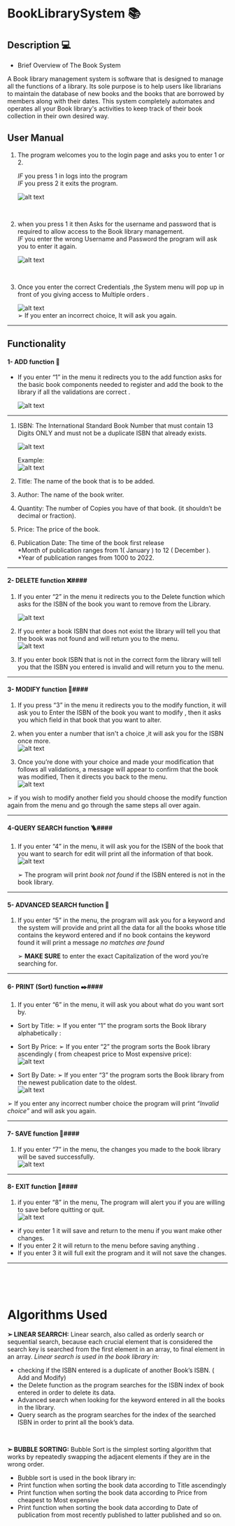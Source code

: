 # BookLibrarySystem  📚

## Description 💻
- Brief Overview of
The Book System 

A Book library management system is software that is designed to manage all the functions of a library. Its sole purpose is to help users like librarians to maintain the database of new books and the books that are borrowed by members along with their dates. This system completely automates and operates all your Book library's activities to keep track of their book collection in their own desired way.


## User Manual
1)  The program welcomes you to the login page and asks you to enter 1 or 2.</p>
*IF* you press 1 in logs into the program<br>
*IF* you press 2 it exits the program.</p> 
![alt text](image.png)  <p>&nbsp;</p>


2) when you press 1 it then Asks for the username and password that is required to allow access to the Book library management.<br>
*IF* you enter the wrong Username and Password the program will ask you to enter it again.</p>
![alt text](image-1.png)  <p>&nbsp;</p>


3) Once you enter the correct Credentials ,the System menu will pop up in front of you giving access to Multiple orders .</p>
![alt text](image-2.png) <br>
➢ If you enter an incorrect choice, It will ask you again.

-------------------------------------

## Functionality ##

####  1-  ADD function 📝 ####
* If you enter “1” in the menu it redirects you to the add function asks for the basic book components needed to register and add the book to the library if all the validations are correct .</p>
![alt text](image-3.png)

- - - - - -

1) ISBN: The International Standard Book Number that must contain 13 Digits ONLY and must not be a duplicate ISBN that already exists.</p>![alt text](image-4.png) </p>
Example: <br>
![alt text](image-5.png)<br>

2) Title: The name of the book that is to be added. 
3) Author: The name of the book writer. 
4) Quantity: The number of Copies you have of that book. (it shouldn’t be decimal or fraction). 
5) Price: The price of the book. 
6) Publication Date: The time of the book first release <br>
*Month of publication ranges from 1( January ) to 12 ( December ). <br>
*Year of publication ranges from 1000 to 2022.

---------------

####  2- DELETE function ❌####
1) If you enter “2” in the menu it redirects you to the Delete function which asks for the ISBN of the book you want to remove from the Library.</p>
![alt text](image-6.png)<br>

2) If you enter a book ISBN that does not exist the library will tell you that the book was not found and will return you to the menu.<br>
![alt text](image-7.png)</p>

3)  If you enter book ISBN that is not in the correct form the library will tell you that the ISBN you entered is invalid and will return you to the menu.<br>
![<alt text>](image-8.png)</p>

-----------------

####  3- MODIFY function 🔧####
1) If you press “3” in the menu it redirects you to the modify function, it will ask you to Enter the ISBN of the book you want to modify , then it asks you which field in that book that you want to alter.<br>
![<alt text>](image-9.png)</p>

2) when you enter a number that isn't a choice ,it will ask you for the ISBN once more.<br>
![alt text](image-10.png)</p>

3) Once you’re done with your choice and made your modification that follows all validations, a message will appear to confirm that the book was modified, Then it directs you back to the menu.<br>
![alt text](image-11.png)</p>

➢ if you wish to modify another field you should choose the modify function again from the menu and go through the same steps all over again.

---------------------------

####  4-QUERY SEARCH function  🪜####
1) If you enter “4” in the menu, it will ask you for the ISBN of the book that you want to search for edit will print all the information of that book.<br>
![alt text](image-12.png)</p>
 ➢ The program will print *book not found* if the ISBN entered is not in the book library.</p>

 -------------------------

 ####  5- ADVANCED SEARCH function 🔭 ####
 1) If you enter “5” in the menu, the program will ask you for a keyword and the system will provide and print all the data for all the books whose title contains the keyword entered and if no book contains the keyword found it will print a message *no matches are found*<br>
 ![<alt text>](image-13.png)</p>
 ➢ **MAKE SURE** to enter the exact Capitalization of the word you’re searching for.

-------------------------
####  6- PRINT (Sort) function ✒️####
1) If you enter “6” in the menu, it will ask you about what do you want sort by.<br>
![<alt text>](image-14.png)</p>

* Sort by Title:
➢ If you enter “1” the program sorts the Book library alphabetically :<br>
![<alt text>](image-15.png)</p>

* Sort By Price:
➢ If you enter “2” the program sorts the Book library ascendingly ( from cheapest price to Most expensive price):<br>
![alt text](image-16.png)</p>


* Sort By Date:
➢ If you enter “3” the program sorts the Book library from the newest publication date to the oldest.<br>
![alt text](image-17.png)</p>

➢ If you enter any incorrect number choice the program will print *“Invalid choice”* and will ask you again.</p>


-----------------
####  7- SAVE function 💾####
1) If you enter “7” in the menu, the changes you made to the book library will be saved successfully.<br>
![alt text](image-18.png)</p>

-----------------------
####  8- EXIT function 👋####
1) if you enter “8” in the menu, The program will alert you if you are willing to save before quitting or quit.<br>
![alt text](image-19.png)</p>
- if you enter 1 it will save and return to the menu if you want make other changes.
- If you enter 2 it will return to the menu before saving anything .
- If you enter 3 it will full exit the program and it will not save the changes.
---------------------------

<p>&nbsp;</p>
<p>&nbsp;</p>

# Algorithms Used #
**➢ LINEAR SEARRCH:**
 Linear search, also called as orderly search or sequential search, because each crucial element that is considered the search key is searched from the first element in an array, to final element in an array.
 *Linear search is used in the book library in:*
*  checking if the ISBN entered is a duplicate of another Book’s ISBN. ( Add and Modify)
*  the Delete function as the program searches for the ISBN index of book entered in order to delete its data.
*  Advanced search when looking for the keyword entered in all the books in the library.
*  Query search as the program searches for the index of the searched ISBN in order to print all the book’s data.
<p>&nbsp;</p>

**➢ BUBBLE SORTING:**
 Bubble Sort is the simplest sorting algorithm that works by repeatedly swapping the adjacent elements if they are in the wrong order.
* Bubble sort is used in the book library in:
* Print function when sorting the book data according to Title ascendingly
* Print function when sorting the book data according to Price from cheapest to Most expensive
* Print function when sorting the book data according to Date of publication from most recently published to latter published and so on.